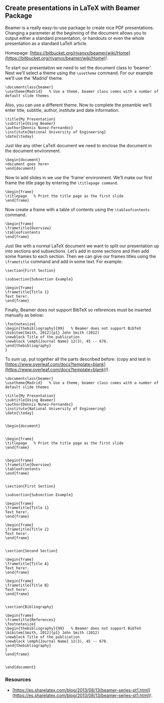 
## Create presentations in LaTeX with Beamer Package ##

Beamer is a really easy-to-use package to create nice PDF presentations. Changing a parameter at the beginning of the document allows you to output either a standard presentation, or handouts or even the whole presentation as a standard LaTeX article.

Homepage: [https://bitbucket.org/rivanvx/beamer/wiki/Home](https://bitbucket.org/rivanvx/beamer/wiki/Home)!.

To start our presentation we need to set the document class to ‘beamer’. Next we’ll select a theme using the ```\usetheme``` command. For our example we’ll use the ‘Madrid’ theme.

```
\documentclass{beamer}
\usetheme{Madrid}   % Use a theme, beamer class comes with a number of default slide themes
```

Also, you can use a different theme. Now to complete the preamble we’ll enter title, subtitle, author, institute and date information.

```
\title{My Presentation}
\subtitle{Using Beamer}
\author{Dennis Nunez-Fernandez}
\institute{National University of Engineering}
\date{\today}
```

Just like any other LaTeX document we need to enclose the document in the document environment.

```
\begin{document}
<document goes here>
\end{document}
```

Now to add slides in we use the ‘frame’ environment. We’ll make our first frame the title page by entering the ```\titlepage command```.

```
\begin{frame}
\titlepage   % Print the title page as the first slide
\end{frame}
```

Now create a frame with a table of contents using the ```\tableofcontents``` command.

```
\begin{frame}
\frametitle{Overview}
\tableofcontents
\end{frame}
```

Just like with a normal LaTeX document we want to split our presentation up into sections and subsections. Let’s add in some sections and then add some frames to each section. Then we can give our frames titles using the ```\frametitle``` command and add in some text. For example:

```
\section{First Section}
   
\subsection{Subsection Example}
   
\begin{frame}
\frametitle{Title 1}
Text here!.
\end{frame}
```

Finally, Beamer does not support BibTeX so references must be inserted manually as below:

```
\footnotesize{
\begin{thebibliography}{99}   % Beamer does not support BibTeX
\bibitem[Smith, 2012]{p1} John Smith (2012)
\newblock Title of the publication
\newblock \emph{Journal Name} 12(3), 45 -- 678.
\end{thebibliography}
}
```

To sum up, put together all the parts described before: (copy and test in [https://www.overleaf.com/docs?template=blank](https://www.overleaf.com/docs?template=blank)!).

```
\documentclass{beamer}
\usetheme{Madrid}   % Use a theme, beamer class comes with a number of default slide themes
    
\title{My Presentation}
\subtitle{Using Beamer}
\author{Dennis Nunez-Fernandez}
\institute{National University of Engineering}
\date{\today}
    
    
\begin{document}
    
    
\begin{frame}
\titlepage   % Print the title page as the first slide
\end{frame}
    
    
\begin{frame}
\frametitle{Overview}
\tableofcontents
\end{frame}
     
    
\section{First Section}
     
\subsection{Subsection Example}
     
\begin{frame}
\frametitle{Title 1}
Text here!.
\end{frame}
    
\begin{frame}
\frametitle{Title 2}
Text here!.
\end{frame}
   
   
\section{Second Section}
   
\begin{frame}
\frametitle{Title A}
Text here!.
\end{frame}
   
\begin{frame}
\frametitle{Title B}
Text here!.
\end{frame}
    
    
\section{Bibliography}
    
\begin{frame}
\frametitle{References}
\footnotesize{
\begin{thebibliography}{99}   % Beamer does not support BibTeX
\bibitem[Smith, 2012]{p1} John Smith (2012)
\newblock Title of the publication
\newblock \emph{Journal Name} 12(3), 45 -- 678.
\end{thebibliography}
}
\end{frame}
    
    
\end{document} 
```


### Resources ###

- [https://es.sharelatex.com/blog/2013/08/13/beamer-series-pt1.html](https://es.sharelatex.com/blog/2013/08/13/beamer-series-pt1.html)!.

